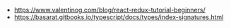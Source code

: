 * https://www.valentinog.com/blog/react-redux-tutorial-beginners/
* https://basarat.gitbooks.io/typescript/docs/types/index-signatures.html